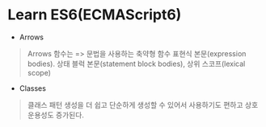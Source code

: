 # Learn ES6(ECMAScript6)
* Arrows
> Arrows 함수는 => 문법을 사용하는 축약형 함수
> 표현식 본문(expression bodies). 상태 블럭 본문(statement block bodies), 상위 스코프(lexical scope)

* Classes
> 클래스 패턴 생성을 더 쉽고 단순하게 생성할 수 있어서 사용하기도 편하고 상호운용성도 증가된다.

